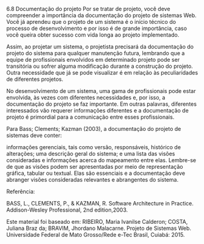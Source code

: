 6.8 Documentação do projeto
Por se tratar de projeto, você deve compreender a importância da documentação do projeto de sistemas Web. Você já aprendeu que o projeto de um sistema é o início técnico do processo de desenvolvimento e por isso é de grande importância, caso você queira obter sucesso com vida longa ao projeto implementado.

Assim, ao projetar um sistema, o projetista precisará da documentação do projeto do sistema para qualquer manutenção futura, lembrando que a equipe de profissionais envolvidos em determinado projeto pode ser transitória ou sofrer alguma modificação durante a construção do projeto. Outra necessidade que já se pode visualizar é em relação às peculiaridades de diferentes projetos.

No desenvolvimento de um sistema, uma gama de profissionais pode estar envolvida, às vezes com diferentes necessidades e, por isso,  a documentação do projeto se faz importante. Em outras palavras, diferentes interessados vão requerer informações diferentes e a documentação de projeto é primordial para a comunicação entre esses profissionais. 

Para Bass; Clements; Kazman (2003), a documentação do projeto de sistemas deve conter:

informações gerenciais, tais como versão, responsáveis, histórico de alterações;
uma descrição geral do sistema; e
uma lista das visões consideradas e informações acerca do mapeamento entre elas.
Lembre-se de que as visões podem ser apresentadas por meio de representação gráfica, tabular ou textual. Elas são essenciais e a documentação deve abranger visões consideradas relevantes e abrangentes do sistema. 



Referência:

BASS, L., CLEMENTS, P., & KAZMAN, R. Software Architecture in Practice. Addison-Wesley Professional, 2nd edition,2003.

Este material foi baseado em:
RIBEIRO, Maria Ivanilse Calderon; COSTA, Juliana Braz da; BRAVIM, Jhordano Malacarne. Projeto de Sistemas Web. Universidade Federal de Mato Grosso/Rede e-Tec Brasil, Cuiabá: 2015.